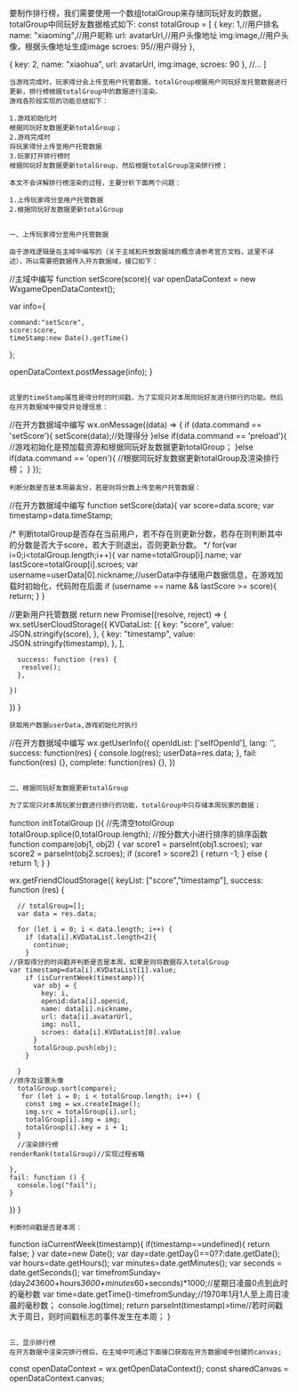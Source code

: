 ﻿要制作排行榜，我们需要使用一个数组totalGroup来存储同玩好友的数据，totalGroup中同玩好友数据格式如下:
const totalGroup = [
{
    key: 1,//用户排名
    name: "xiaoming",//用户昵称
    url: avatarUrl,//用户头像地址
    img:image,//用户头像，根据头像地址生成image
    scroes: 95//用户得分
},

{
    key: 2,
    name: "xiaohua",
    url: avatarUrl,
    img:image,
    scroes: 90
},
//...
]

```
当游戏完成时，玩家得分会上传至用户托管数据，totalGroup根据用户同玩好友托管数据进行更新，排行榜根据totalGroup中的数据进行渲染。
游戏各阶段实现的功能总结如下：

1.游戏初始化时
根据同玩好友数据更新totalGroup；
2.游戏完成时
将玩家得分上传至用户托管数据
3.玩家打开排行榜时
根据同玩好友数据更新totalGroup，然后根据totalGroup渲染排行榜；

本文不会详解排行榜渲染的过程，主要分析下面两个问题：

1.上传玩家得分至用户托管数据
2.根据同玩好友数据更新totalGroup


一、上传玩家得分至用户托管数据

由于游戏逻辑是在主域中编写的（关于主域和开放数据域的概念请参考官方文档，这里不详述），所以需要把数据传入开方数据域，接口如下：
```
//主域中编写
function setScore(score){
var openDataContext = new WxgameOpenDataContext();

var info={
            
	command:"setScore",
	score:score,
	timeStamp:new Date().getTime()
};
        
openDataContext.postMessage(info);
}
```

这里的timeStamp属性是得分时的时间戳，为了实现只对本周同玩好友进行排行的功能。然后在开方数据域中接受并处理信息：
```
//在开方数据域中编写
wx.onMessage((data) => {
    if (data.command == 'setScore'){
      setScore(data);//处理得分
    }else if(data.command == 'preload'){
	//游戏初始化是预加载资源和根据同玩好友数据更新totalGroup；
	}else if(data.command == 'open'){
	//根据同玩好友数据更新totalGroup及渲染排行榜；
	}
 });

```
判断分数是否是本周最高分，若是则将分数上传至用户托管数据：
```
//在开方数据域中编写
function setScore(data){
  var score=data.score;
  var timestamp=data.timeStamp;

  /*
   判断totalGroup是否存在当前用户，若不存在则更新分数，若存在则判断其中的分数是否大于score，若大于则退出，否则更新分数。
   */
  for(var i=0;i<totalGroup.length;i++){
    var name=totalGroup[i].name;
    var lastScore=totalGroup[i].scroes;
    var username=userData[0].nickname;//userData中存储用户数据信息，在游戏加载时初始化，代码附在后面
    if (username == name && lastScore >= score){
      return;
    }
  }
  
  //更新用户托管数据
  return new Promise((resolve, reject) => {
    wx.setUserCloudStorage({
      KVDataList: [{
        key: "score",
        value: JSON.stringify(score),
      }, {
        key: "timestamp",
        value: JSON.stringify(timestamp),
      },
      ],

      success: function (res) {
       resolve();
      },
 
    })
  })
}
```
获取用户数据userData,游戏初始化时执行
```
//在开方数据域中编写
wx.getUserInfo({
  openIdList: ['selfOpenId'],
  lang: '',
  success: function(res) {
    console.log(res);
    userData=res.data;
  },
  fail: function(res) {},
  complete: function(res) {},
})
```

二、根据同玩好友数据更新totalGroup

为了实现只对本周玩家分数进行排行的功能，totalGroup中只存储本周玩家的数据；
```
function initTotalGroup (){
//先清空totolGroup
  totalGroup.splice(0,totalGroup.length);
	//按分数大小进行排序的排序函数
  function compare(obj1, obj2) {
    var score1 = parseInt(obj1.scroes);
    var score2 = parseInt(obj2.scroes);
    if (score1 > score2) {
      return -1;
    } else {
      return 1;
    }
  }
  
  wx.getFriendCloudStorage({
    keyList: ["score","timestamp"],
    success: function (res) {
     
      // totalGroup=[];
      var data = res.data;
     
      for (let i = 0; i < data.length; i++) {
        if (data[i].KVDataList.length<2){
          continue;
        }
	//获取得分的时间戳并判断是否是本周，如果是则将数据存入totalGroup
	var timestamp=data[i].KVDataList[1].value;
        if (isCurrentWeek(timestamp)){
          var obj = {
            key: i,
            openid:data[i].openid,
            name: data[i].nickname,
            url: data[i].avatarUrl,
            img: null,
            scroes: data[i].KVDataList[0].value
          }
          totalGroup.push(obj);
        }
       
      }
	//排序及设置头像
      totalGroup.sort(compare);
       for (let i = 0; i < totalGroup.length; i++) {
        const img = wx.createImage();
        img.src = totalGroup[i].url;
        totalGroup[i].img = img;
        totalGroup[i].key = i + 1;
      } 
      //渲染排行榜
	renderRank(totalGroup)//实现过程省略
      
    },
    fail: function () {
      console.log("fail");
    }
  })
}
```
判断时间戳是否是本周：
```
function isCurrentWeek(timestamp){
  if(timestamp==undefined){
    return false;
  }
  var date=new Date();
  var day=date.getDay()==0?7:date.getDate();
  var hours=date.getHours();
  var minutes=date.getMinutes();
  var seconds = date.getSeconds();
  var timefromSunday=(day*24*3600+hours*3600+minutes*60+seconds)*1000;//星期日凌晨0点到此时的毫秒数
  var time=date.getTime()-timefromSunday;//1970年1月1人至上周日凌晨的毫秒数；
  console.log(time);
  return parseInt(timestamp)>time//若时间戳大于周日，则时间戳标志的事件发生在本周；
}
```

三、显示排行榜
在开方数据中渲染完排行榜后，在主域中可通过下面接口获取在开方数据域中创建的canvas;
```
const openDataContext = wx.getOpenDataContext();
const sharedCanvas = openDataContext.canvas;
```


